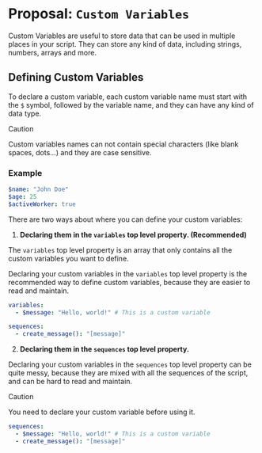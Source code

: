 # Proposal: `Custom Variables`

Custom Variables are useful to store data that can be used in multiple places in your script. They can store any kind of data, including strings, numbers, arrays and more.

## Defining Custom Variables

To declare a custom variable, each custom variable name must start with the `$` symbol, followed by the variable name, and they can have any kind of data type.

> [!CAUTION]
> Custom variables names can not contain special characters (like blank spaces, dots...) and they are case sensitive.

### Example

```yaml
$name: "John Doe"
$age: 25
$activeWorker: true
```

There are two ways about where you can define your custom variables:

1. **Declaring them in the `variables` top level property. (Recommended)**

The `variables` top level property is an array that only contains all the custom variables you want to define.

Declaring your custom variables in the `variables` top level property is the recommended way to define custom variables, because they are easier to read and maintain.

```yml
variables:
  - $message: "Hello, world!" # This is a custom variable

sequences:
  - create_message(): "[message]"
```

2. **Declaring them in the `sequences` top level property.**

Declaring your custom variables in the `sequences` top level property can be quite messy, because they are mixed with all the sequences of the script, and can be hard to read and maintain.

> [!CAUTION]
> You need to declare your custom variable before using it.

```yml
sequences:
  - $message: "Hello, world!" # This is a custom variable
  - create_message(): "[message]"
```
